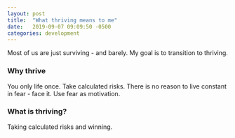 ```yaml
---
layout: post
title:  "What thriving means to me"
date:   2019-09-07 09:09:50 -0500
categories: development
---
```

Most of us are just surviving - and barely. My goal is to transition to thriving.  

### Why thrive
You only life once.
Take calculated risks.
There is no reason to live constant in fear - face it.
Use fear as motivation.

### What is thriving?
Taking calculated risks and winning.

